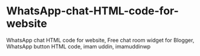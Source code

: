 # WhatsApp-chat-HTML-code-for-website
WhatsApp chat HTML code for website, Free chat room widget for Blogger, WhatsApp button HTML code, imam uddin, imamuddinwp
